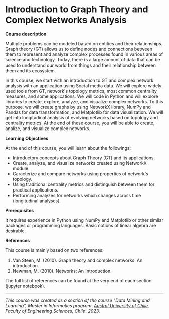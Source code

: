 # Introduction to Graph Theory and Complex Networks Analysis

**Course description**

Multiple problems can be modeled based on entities and their relationships. Graph theory (GT) allows us to define nodes and connections between them to represent and analyze complex processes found in various areas of science and technology. Today, there is a large amount of data that can be used to understand our world from things and their relationship between them and its ecosystem.

In this course, we start with an introduction to GT and complex network analysis with an application using Social media data. We will explore widely used tools from GT, network's topology metrics, most common centrality measures, and some applications. We will code in Python and will explore libraries to create, explore, analyze, and visualize complex networks. To this purpose, we will create graphs by using NetworkX library, NumPy and Pandas for data transformation, and Matplotlib for data visualization. We will get into longitudinal analysis of evolving networks based on topology and centrality metrics. At the end of these course, you will be able to create, analize, and visualize complex networks.

**Learning Objectives**

At the end of this course, you will learn about the followings:

+ Introductory concepts about Graph Theory (GT) and its applications.
+ Create, analyze, and visualize networks created using NetworkX module.
+ Caracterize and compare networks using properties of network's topology.
+ Using traditional centrality metrics and distinguish between them for practical applications.
+ Performing analyzes for networks which changes across time (longitudinal analyses). 


**Prerequisites**

It requires experience in Python using NumPy and Matplotlib or other similar packages or programming languages. Basic notions of linear algebra are desirable.

**References**

This course is mainly based on two references:
1. Van Steen, M. (2010). Graph theory and complex networks. An introduction.
2. Newman, M. (2010). Networks: An Introduction.

The full list of references can be found at the very end of each section (jupyter notebook).

---

_This course was created as a section of the course "Data Mining and Learning", Master in Informatics program. [Austral University of Chile](http://www.ingenieria.uach.cl/postgrado/min.html), Faculty of Engineering Sciences, Chile. 2023._
